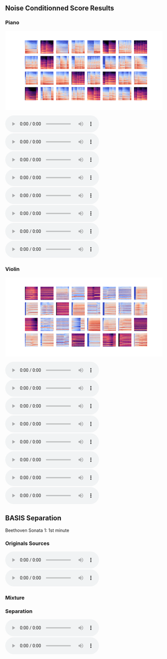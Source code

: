 ## Noise Conditionned Score Results


### Piano

![Spectrograms](https://raw.githubusercontent.com/SamArgt/AudioSourceSep/master/trained_ncsn/ncsn_piano_192_32_dB_custom_loop/generated_samples/ckpt10_generated_samples.png)

<audio controls preload="auto">
<source src="https://raw.githubusercontent.com/SamArgt/AudioSourceSep/master/trained_ncsn/ncsn_piano_192_32_dB_custom_loop/generated_samples/inv_gen_sample_1.wav" type="audio/wav">
</audio>
<audio controls preload="auto">
<source src="https://raw.githubusercontent.com/SamArgt/AudioSourceSep/master/trained_ncsn/ncsn_piano_192_32_dB_custom_loop/generated_samples/inv_gen_sample_2.wav" type="audio/wav">
</audio>
<audio controls preload="auto">
<source src="https://raw.githubusercontent.com/SamArgt/AudioSourceSep/master/trained_ncsn/ncsn_piano_192_32_dB_custom_loop/generated_samples/inv_gen_sample_3.wav" type="audio/wav">
</audio>
<audio controls preload="auto">
<source src="https://raw.githubusercontent.com/SamArgt/AudioSourceSep/master/trained_ncsn/ncsn_piano_192_32_dB_custom_loop/generated_samples/inv_gen_sample_4.wav" type="audio/wav">
</audio>
<audio controls preload="auto">
<source src="https://raw.githubusercontent.com/SamArgt/AudioSourceSep/master/trained_ncsn/ncsn_piano_192_32_dB_custom_loop/generated_samples/inv_gen_sample_5.wav" type="audio/wav">
</audio>
<audio controls preload="auto">
<source src="https://raw.githubusercontent.com/SamArgt/AudioSourceSep/master/trained_ncsn/ncsn_piano_192_32_dB_custom_loop/generated_samples/inv_gen_sample_6.wav" type="audio/wav">
</audio>
<audio controls preload="auto">
<source src="https://raw.githubusercontent.com/SamArgt/AudioSourceSep/master/trained_ncsn/ncsn_piano_192_32_dB_custom_loop/generated_samples/inv_gen_sample_7.wav" type="audio/wav">
</audio>
<audio controls preload="auto">
<source src="https://raw.githubusercontent.com/SamArgt/AudioSourceSep/master/trained_ncsn/ncsn_piano_192_32_dB_custom_loop/generated_samples/inv_gen_sample_8.wav" type="audio/wav">
</audio>

### Violin

![Spectrograms](https://raw.githubusercontent.com/SamArgt/AudioSourceSep/master/trained_ncsn/ncsn_violin_192_32_dB_custom_loop/generated_samples/ckpt10_generated_samples.png)

<audio controls preload="auto">
<source src="https://raw.githubusercontent.com/SamArgt/AudioSourceSep/master/trained_ncsn/ncsn_violin_192_32_dB_custom_loop/generated_samples/inv_gen_sample_1.wav" type="audio/wav">
</audio>
<audio controls preload="auto">
<source src="https://raw.githubusercontent.com/SamArgt/AudioSourceSep/master/trained_ncsn/ncsn_violin_192_32_dB_custom_loop/generated_samples/inv_gen_sample_2.wav" type="audio/wav">
</audio>
<audio controls preload="auto">
<source src="https://raw.githubusercontent.com/SamArgt/AudioSourceSep/master/trained_ncsn/ncsn_violin_192_32_dB_custom_loop/generated_samples/inv_gen_sample_3.wav" type="audio/wav">
</audio>
<audio controls preload="auto">
<source src="https://raw.githubusercontent.com/SamArgt/AudioSourceSep/master/trained_ncsn/ncsn_violin_192_32_dB_custom_loop/generated_samples/inv_gen_sample_4.wav" type="audio/wav">
</audio>
<audio controls preload="auto">
<source src="https://raw.githubusercontent.com/SamArgt/AudioSourceSep/master/trained_ncsn/ncsn_violin_192_32_dB_custom_loop/generated_samples/inv_gen_sample_5.wav" type="audio/wav">
</audio>
<audio controls preload="auto">
<source src="https://raw.githubusercontent.com/SamArgt/AudioSourceSep/master/trained_ncsn/ncsn_violin_192_32_dB_custom_loop/generated_samples/inv_gen_sample_6.wav" type="audio/wav">
</audio>
<audio controls preload="auto">
<source src="https://raw.githubusercontent.com/SamArgt/AudioSourceSep/master/trained_ncsn/ncsn_violin_192_32_dB_custom_loop/generated_samples/inv_gen_sample_7.wav" type="audio/wav">
</audio>
<audio controls preload="auto">
<source src="https://raw.githubusercontent.com/SamArgt/AudioSourceSep/master/trained_ncsn/ncsn_violin_192_32_dB_custom_loop/generated_samples/inv_gen_sample_8.wav" type="audio/wav">
</audio>


## BASIS Separation

Beethoven Sonata 1: 1st minute

### Originals Sources

<audio controls preload="auto">
<source src=https://raw.githubusercontent.com/SamArgt/AudioSourceSep/master/basis_sep_results/beethoven_sonata_1_sep_1min/ground_truth1.wav type="audio/wav">
</audio>
<audio controls preload="auto">
<source src=https://raw.githubusercontent.com/SamArgt/AudioSourceSep/master/basis_sep_results/beethoven_sonata_1_sep_1min/ground_truth2.wav type="audio/wav">
</audio>

### Mixture

### Separation

<audio controls preload="auto">
<source src=https://raw.githubusercontent.com/SamArgt/AudioSourceSep/master/basis_sep_results/beethoven_sonata_1_sep_1min/sep1.wav type="audio/wav">
</audio>
<audio controls preload="auto">
<source src=https://raw.githubusercontent.com/SamArgt/AudioSourceSep/master/basis_sep_results/beethoven_sonata_1_sep_1min/sep2.wav type="audio/wav">
</audio>
